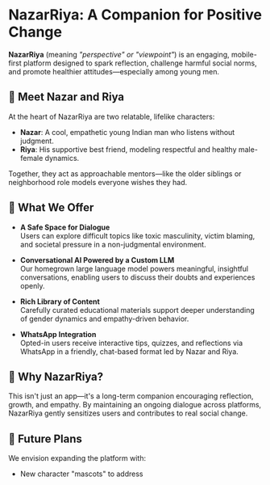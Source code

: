 # NazarRiya: A Companion for Positive Change

**NazarRiya** (meaning *"perspective" or "viewpoint"*) is an engaging, mobile-first platform designed to spark reflection, challenge harmful social norms, and promote healthier attitudes—especially among young men.

## 👥 Meet Nazar and Riya

At the heart of NazarRiya are two relatable, lifelike characters:
- **Nazar**: A cool, empathetic young Indian man who listens without judgment.
- **Riya**: His supportive best friend, modeling respectful and healthy male-female dynamics.

Together, they act as approachable mentors—like the older siblings or neighborhood role models everyone wishes they had.

## 🌱 What We Offer

- **A Safe Space for Dialogue**  
  Users can explore difficult topics like toxic masculinity, victim blaming, and societal pressure in a non-judgmental environment.

- **Conversational AI Powered by a Custom LLM**  
  Our homegrown large language model powers meaningful, insightful conversations, enabling users to discuss their doubts and experiences openly.

- **Rich Library of Content**  
  Carefully curated educational materials support deeper understanding of gender dynamics and empathy-driven behavior.

- **WhatsApp Integration**  
  Opted-in users receive interactive tips, quizzes, and reflections via WhatsApp in a friendly, chat-based format led by Nazar and Riya.

## 🚀 Why NazarRiya?

This isn't just an app—it's a long-term companion encouraging reflection, growth, and empathy. By maintaining an ongoing dialogue across platforms, NazarRiya gently sensitizes users and contributes to real social change.

## 🔮 Future Plans

We envision expanding the platform with:
- New character "mascots" to address
